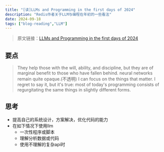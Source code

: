 ```yaml
---
title: "[读]LLMs and Programming in the first days of 2024"
description: "Redis作者关于LLM与编程在年初的一些看法"
date: 2024-09-18
tags: ["blog-reading","LLM"]
---
```

> 原文链接：[LLMs and Programming in the first days of 2024](http://antirez.com/news/140)
## 要点
>They help those with the will, ability, and discipline, but they are of marginal benefit to those who have fallen behind.
>neural networks remain quite opaque.(不透明)
>I can focus on the things that matter.
>I regret to say it, but it's true: most of today's programming consists of regurgitating the same things in slightly different forms.

## 思考
* 提高自己的系统设计，方案解决，优化代码的能力
* 在如下情况下使用llm
	* 一次性程序或脚本
	* 理解分析数据或代码
	* 使用不理解的复杂api时